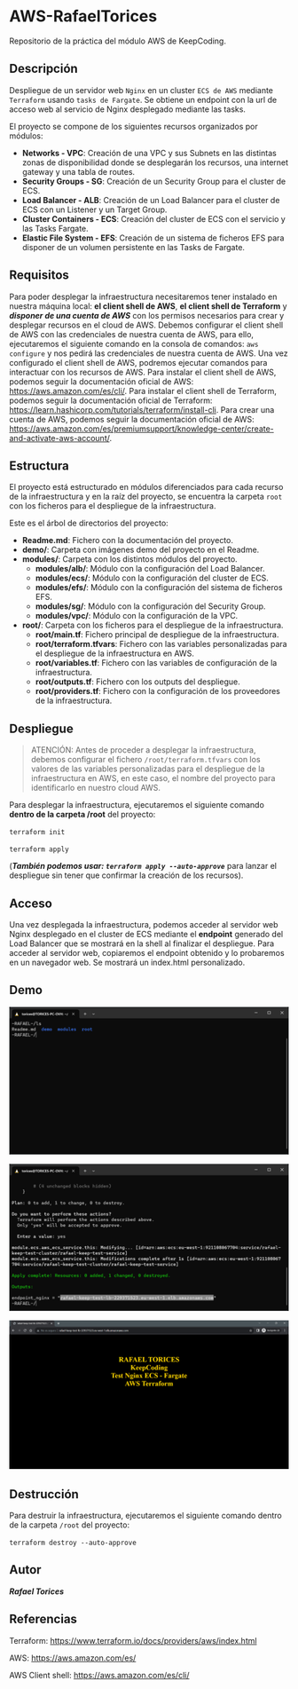 # AWS-RafaelTorices

Repositorio de la práctica del módulo AWS de KeepCoding.

## Descripción

Despliegue de un servidor web `Nginx` en un cluster `ECS de AWS` mediante `Terraform` usando `tasks de Fargate`. Se obtiene un endpoint con la url de acceso web al servicio de Nginx desplegado mediante las tasks.

El proyecto se compone de los siguientes recursos organizados por módulos:

- **Networks - VPC**: Creación de una VPC y sus Subnets en las distintas zonas de disponibilidad donde se desplegarán los recursos, una internet gateway y una tabla de routes.
- **Security Groups - SG**: Creación de un Security Group para el cluster de ECS.
- **Load Balancer - ALB**: Creación de un Load Balancer para el cluster de ECS con un Listener y un Target Group.
- **Cluster Containers - ECS**: Creación del cluster de ECS con el servicio y las Tasks Fargate.
- **Elastic File System - EFS**: Creación de un sistema de ficheros EFS para disponer de un volumen persistente en las Tasks de Fargate.

## Requisitos

Para poder desplegar la infraestructura necesitaremos tener instalado en nuestra máquina local: **el client shell de AWS**, **el client shell de Terraform** y **_disponer de una cuenta de AWS_** con los permisos necesarios para crear y desplegar recursos en el cloud de AWS.
Debemos configurar el client shell de AWS con las credenciales de nuestra cuenta de AWS, para ello, ejecutaremos el siguiente comando en la consola de comandos: `aws configure` y nos pedirá las credenciales de nuestra cuenta de AWS. Una vez configurado el client shell de AWS, podremos ejecutar comandos para interactuar con los recursos de AWS. Para instalar el client shell de AWS, podemos seguir la documentación oficial de AWS: https://aws.amazon.com/es/cli/. Para instalar el client shell de Terraform, podemos seguir la documentación oficial de Terraform: https://learn.hashicorp.com/tutorials/terraform/install-cli. Para crear una cuenta de AWS, podemos seguir la documentación oficial de AWS: https://aws.amazon.com/es/premiumsupport/knowledge-center/create-and-activate-aws-account/.

## Estructura

El proyecto está estructurado en módulos diferenciados para cada recurso de la infraestructura y en la raíz del proyecto, se encuentra la carpeta `root` con los ficheros para el despliegue de la infraestructura.

Este es el árbol de directorios del proyecto:

- **Readme.md**: Fichero con la documentación del proyecto.
- **demo/**: Carpeta con imágenes demo del proyecto en el Readme.
- **modules/**: Carpeta con los distintos módulos del proyecto.
  - **modules/alb/**: Módulo con la configuración del Load Balancer.
  - **modules/ecs/**: Módulo con la configuración del cluster de ECS.
  - **modules/efs/**: Módulo con la configuración del sistema de ficheros EFS.
  - **modules/sg/**: Módulo con la configuración del Security Group.
  - **modules/vpc/**: Módulo con la configuración de la VPC.
- **root/**: Carpeta con los ficheros para el despliegue de la infraestructura.
  - **root/main.tf**: Fichero principal de despliegue de la infraestructura.
  - **root/terraform.tfvars**: Fichero con las variables personalizadas para el despliegue de la infraestructura en AWS.
  - **root/variables.tf**: Fichero con las variables de configuración de la infraestructura.
  - **root/outputs.tf**: Fichero con los outputs del despliegue.
  - **root/providers.tf**: Fichero con la configuración de los proveedores de la infraestructura.

## Despliegue

> ATENCIÓN: Antes de proceder a desplegar la infraestructura, debemos configurar el fichero `/root/terraform.tfvars` con los valores de las variables personalizadas para el despliegue de la infraestructura en AWS, en este caso, el nombre del proyecto para identificarlo en nuestro cloud AWS.

Para desplegar la infraestructura, ejecutaremos el siguiente comando **dentro de la carpeta /root** del proyecto:

`terraform init`

`terraform apply`

(**_También podemos usar: `terraform apply --auto-approve`_** para lanzar el despliegue sin tener que confirmar la creación de los recursos).

## Acceso

Una vez desplegada la infraestructura, podemos acceder al servidor web Nginx desplegado en el cluster de ECS mediante el **endpoint** generado del Load Balancer que se mostrará en la shell al finalizar el despliegue. Para acceder al servidor web, copiaremos el endpoint obtenido y lo probaremos en un navegador web. Se mostrará un index.html personalizado.

## Demo

![Alt text](demo/image.png)

![Alt text](demo/image-1.png)

![Alt text](demo/image-2.png)

## Destrucción

Para destruir la infraestructura, ejecutaremos el siguiente comando dentro de la carpeta `/root` del proyecto:

`terraform destroy --auto-approve`

## Autor

**_Rafael Torices_**

## Referencias

Terraform: https://www.terraform.io/docs/providers/aws/index.html

AWS: https://aws.amazon.com/es/

AWS Client shell: https://aws.amazon.com/es/cli/
